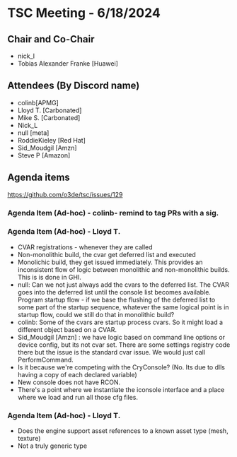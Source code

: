 # TSC Meeting - 6/18/2024

## Chair and Co-Chair
* nick_l
* Tobias Alexander Franke [Huawei]

## Attendees (By Discord name)
* colinb[APMG]
* Lloyd T. [Carbonated]
* Mike S. [Carbonated]
* Nick_L
* null [meta]
* RoddieKieley [Red Hat]
* Sid_Moudgil [Amzn]
* Steve P [Amazon]

## Agenda items
https://github.com/o3de/tsc/issues/129

### Agenda Item (Ad-hoc) - colinb- remind to tag PRs with a sig.

### Agenda Item (Ad-hoc) - Lloyd T.
* CVAR registrations - whenever they are called
* Non-monolithic build, the cvar get deferred list and executed
* Monolichic build, they get issued immediately.  This provides an inconsistent flow of logic between monolithic and non-monolithic builds.  This is is done in GHI.
* null: Can we not just always add the cvars to the deferred list.  The CVAR goes into the deferred list until the console list becomes available.  Program startup flow - if we base the flushing of the deferred list to some part of the startup sequence, whatever the same logical point is in startup flow, could we still do that in monolithic build?
* colinb: Some of the cvars are startup process cvars.  So it might load a different object based on a CVAR.
* Sid_Moudgil [Amzn] : we have logic based on command line options or device config, but its not cvar set.  There are some settings registry code there but the issue is the standard cvar issue.  We would just call PerformCommand.
* Is it because we're competing with the CryConsole? (No.  Its due to dlls having a copy of each declared variable)
* New console does not have RCON.
* There's a point where we instantiate the iconsole interface and a place where we load and run all those cfg files.

### Agenda Item (Ad-hoc) - Lloyd T.
* Does the engine support asset references to a known asset type (mesh, texture)
* Not a truly generic type















